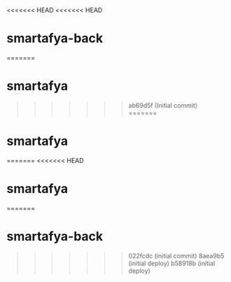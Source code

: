 <<<<<<< HEAD
<<<<<<< HEAD
# smartafya-back
=======
# smartafya
>>>>>>> ab69d5f (Initial commit)
=======
# smartafya
=======
<<<<<<< HEAD
# smartafya
=======
# smartafya-back
>>>>>>> 022fcdc (initial commit)
>>>>>>> 8aea9b5 (initial deploy)
>>>>>>> b58918b (initial deploy)
